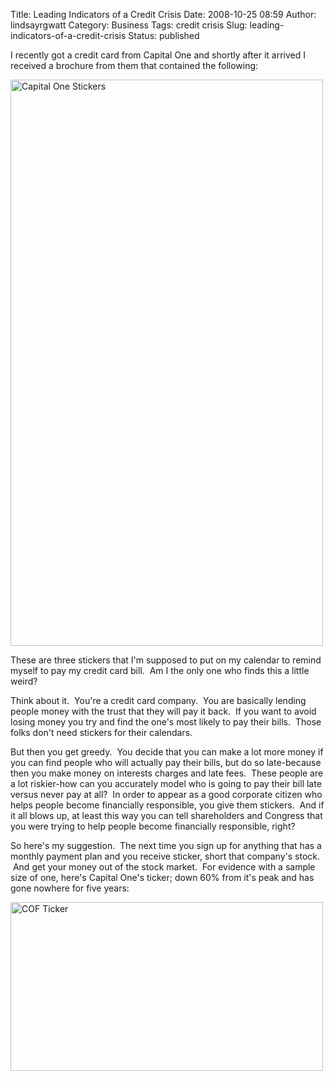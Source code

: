 Title: Leading Indicators of a Credit Crisis
Date: 2008-10-25 08:59
Author: lindsayrgwatt
Category: Business
Tags: credit crisis
Slug: leading-indicators-of-a-credit-crisis
Status: published

I recently got a credit card from Capital One and shortly after it arrived I received a brochure from them that contained the following:

[<img src="{static}/images/2008/10/img.jpg" title="Capital One Stickers" class="aligncenter size-full " width="500" height="906" />]({static}/images/2008/10/img.jpg)

These are three stickers that I'm supposed to put on my calendar to remind myself to pay my credit card bill.  Am I the only one who finds this a little weird?

Think about it.  You're a credit card company.  You are basically lending people money with the trust that they will pay it back.  If you want to avoid losing money you try and find the one's most likely to pay their bills.  Those folks don't need stickers for their calendars.

But then you get greedy.  You decide that you can make a lot more money if you can find people who will actually pay their bills, but do so late-because then you make money on interests charges and late fees.  These people are a lot riskier-how can you accurately model who is going to pay their bill late versus never pay at all?  In order to appear as a good corporate citizen who helps people become financially responsible, you give them stickers.  And if it all blows up, at least this way you can tell shareholders and Congress that you were trying to help people become financially responsible, right?

So here's my suggestion.  The next time you sign up for anything that has a monthly payment plan and you receive sticker, short that company's stock.  And get your money out of the stock market.  For evidence with a sample size of one, here's Capital One's ticker; down 60% from it's peak and has gone nowhere for five years:

[<img src="{static}/images/2008/10/picture-11.png" title="COF Ticker" class="aligncenter size-full " width="500" height="270" />]({static}/images/2008/10/picture-11.png)
